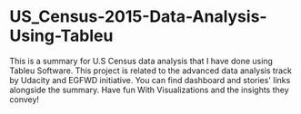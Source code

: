 # US_Census-2015-Data-Analysis-Using-Tableu
This is a summary for U.S Census data analysis that I have done using Tableu Software.
This project is related to the advanced data analysis track by Udacity and EGFWD initiative. 
You can find dashboard and stories' links alongside the summary. 
Have fun With Visualizations and the insights they convey!
